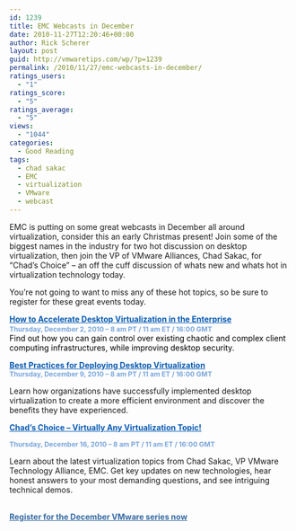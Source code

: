 ```yaml
---
id: 1239
title: EMC Webcasts in December
date: 2010-11-27T12:20:46+00:00
author: Rick Scherer
layout: post
guid: http://vmwaretips.com/wp/?p=1239
permalink: /2010/11/27/emc-webcasts-in-december/
ratings_users:
  - "1"
ratings_score:
  - "5"
ratings_average:
  - "5"
views:
  - "1044"
categories:
  - Good Reading
tags:
  - chad sakac
  - EMC
  - virtualization
  - VMware
  - webcast
---
```

EMC is putting on some great webcasts in December all around virtualization, consider this an early Christmas present! Join some of the biggest names in the industry for two hot discussion on desktop virtualization, then join the VP of VMware Alliances, Chad Sakac, for &#8220;Chad&#8217;s Choice&#8221; &#8211; an off the cuff discussion of whats new and whats hot in virtualization technology today.

You&#8217;re not going to want to miss any of these hot topics, so be sure to register for these great events today.

<a style="font-weight: bold; color: #085bb3;" href="http://info.emc.com/mk/submit/rd?_JS=T&URL=http%3A%2F%2Finfo.emc.com%2Fmk%2Fget%2FDBM9588-14423_raf_lp?reg_src=PA_VMware&CID=&EID=DBM9588-14421&URL_Desc=Invitation%20Email%20Web%20View%20Body%3A%20Link%20to%20Individual%20Landing%20Page%20for%20Event%201&msg=ENG" target="_blank">How to Accelerate Desktop Virtualization in the Enterprise</a><span style="font-size: 12px; font-weight: bold; color: #7aa6db;"><br /> Thursday, December 2, 2010 &#8211; 8 am PT / 11 am ET / 16:00 GMT</span><span style="color: #000000;"><br /> Find out how you can gain control over existing chaotic and complex client computing infrastructures, while improving desktop security.</span>

<a style="font-weight: bold; color: #085bb3;" href="http://info.emc.com/mk/submit/rd?_JS=T&URL=http%3A%2F%2Finfo.emc.com%2Fmk%2Fget%2FDBM9588-14424_raf_lp?reg_src=PA_VMware&CID=&EID=DBM9588-14421&URL_Desc=Invitation%20Email%20Web%20View%20Body%3A%20Link%20to%20Individual%20Landing%20Page%20for%20Event%202&msg=ENG">Best Practices for Deploying Desktop Virtualization</a><span style="font-size: 12px; font-weight: bold; color: #7aa6db;"><br /> Thursday, December 9, 2010 &#8211; 8 am PT / 11 am ET / 16:00 GMT</span>
  
Learn how organizations have successfully implemented desktop virtualization to create a more efficient environment and discover the benefits they have experienced.

<a style="font-weight: bold; color: #085bb3;" href="http://info.emc.com/mk/submit/rd?_JS=T&URL=http%3A%2F%2Finfo.emc.com%2Fmk%2Fget%2FDBM9588-14425_raf_lp?reg_src=PA_VMware&CID=&EID=DBM9588-14421&URL_Desc=Invitation%20Email%20Web%20View%20Body%3A%20Link%20to%20Individual%20Landing%20Page%20for%20Last%20Event&msg=ENG" target="_blank">Chad’s Choice &#8211; Virtually Any Virtualization Topic!</a>
  
<span style="font-size: 12px; font-weight: bold; color: #7aa6db;">Thursday, December 16, 2010 &#8211; 8 am PT / 11 am ET / 16:00 GMT</span>
  
Learn about the latest virtualization topics from Chad Sakac, VP VMware Technology Alliance, EMC. Get key updates on new technologies, hear honest answers to your most demanding questions, and see intriguing technical demos.

<a style="font-weight: bold; color: #3469a3;" href="http://info.emc.com/mk/submit/rd?_JS=T&URL=http%3A%2F%2Finfo.emc.com%2Fmk%2Fget%2FDBM9588-14421_OE%3Freg_src=PA_VMware&CID=&EID=DBM9588-14421&URL_Desc=Invitation%20Email%20Web%20View%20Body%3A%20Registration%20Text%20Link&msg=ENG" target="_blank"><br /> Register for the December VMware series now</a>